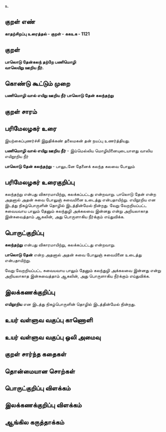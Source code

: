 உ

## குறள் எண் 

**காதற்சிறப்பு உரைத்தல் - குறள் - ககஉக - 1121**

## குறள் 

**பாலொடு தேன்கலந் தற்றே பணிமொழி  
வாலெயிறு ஊறிய நீர்.**

## கொண்டு கூட்டும் முறை

**பணிமொழி வால் எயிறு ஊறிய நீர் பாலொடு தேன் கலந்தற்று**

## குறள் சாரம் 


## பரிமேலழகர் உரை

இயற்கைப்புணர்ச்சி இறுதிக்கண் தலைமகன் தன் நயப்பு உணர்த்தியது.

**பணிமொழி வால் எயிறு ஊறிய நீர்** - இம்மெல்லிய மொழியினையுடையாளது வாலிய எயிறூறிய நீர் 
  
**பாலொடு தேன் கலந்தற்று** - பாலுடனே தேனைக் கலந்த கலவை போலும்

## பரிமேலழகர் உரைகுறிப்பு   

கலந்தற்று என்பது விகாரமாயிற்று, கலக்கப்பட்டது என்றவாறு. பாலொடு தேன் என்ற அதனால் அதன் சுவை போலுஞ் சுவையினை உடைத்து என்பதாயிற்று. எயிறூறிய என இடத்து நிகழ்பொருளின் தொழில் இடத்தின்மேல் நின்றது. வேறு வேறறியப்பட்ட சுவையவாய பாலும் தேனும் கலந்துழி அக்கலவை இன்னது என்று அறியலாகாத இன்சுவைத்தாம் ஆகலின், அது பொருளாகிய நீர்க்கும் எய்துவிக்க.

## பொருட்குறிப்பு 

**கலந்தற்று** என்பது விகாரமாயிற்று, கலக்கப்பட்டது என்றவாறு. 

**பாலொடு தேன்** என்ற அதனால் அதன் சுவை போலுஞ் சுவையினை உடைத்து என்பதாயிற்று. 

வேறு வேறறியப்பட்ட சுவையவாய பாலும் தேனும் கலந்துழி அக்கலவை இன்னது என்று அறியலாகாத இன்சுவைத்தாம் ஆகலின், அது பொருளாகிய நீர்க்கும் எய்துவிக்க.

## இலக்கணக்குறிப்பு  

**எயிறூறிய** என இடத்து நிகழ்பொருளின் தொழில் இடத்தின்மேல் நின்றது.

## உயர் வள்ளுவ வகுப்பு காணொளி


## உயர் வள்ளுவ வகுப்பு ஒலி அமைவு 

 
## குறள் சார்ந்த கதைகள் 


## தொன்மையான சொற்கள்


## பொருட்குறிப்பு விளக்கம்


## இலக்கணக்குறிப்பு விளக்கம்


## ஆங்கில கருத்தாக்கம் 



